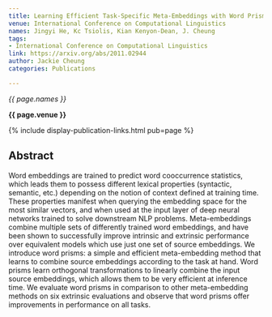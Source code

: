 ```yaml
---
title: Learning Efficient Task-Specific Meta-Embeddings with Word Prisms
venue: International Conference on Computational Linguistics
names: Jingyi He, Kc Tsiolis, Kian Kenyon-Dean, J. Cheung
tags:
- International Conference on Computational Linguistics
link: https://arxiv.org/abs/2011.02944
author: Jackie Cheung
categories: Publications

---
```


*{{ page.names }}*

**{{ page.venue }}**

{% include display-publication-links.html pub=page %}

## Abstract

Word embeddings are trained to predict word cooccurrence statistics, which leads them to possess different lexical properties (syntactic, semantic, etc.) depending on the notion of context defined at training time. These properties manifest when querying the embedding space for the most similar vectors, and when used at the input layer of deep neural networks trained to solve downstream NLP problems. Meta-embeddings combine multiple sets of differently trained word embeddings, and have been shown to successfully improve intrinsic and extrinsic performance over equivalent models which use just one set of source embeddings. We introduce word prisms: a simple and efficient meta-embedding method that learns to combine source embeddings according to the task at hand. Word prisms learn orthogonal transformations to linearly combine the input source embeddings, which allows them to be very efficient at inference time. We evaluate word prisms in comparison to other meta-embedding methods on six extrinsic evaluations and observe that word prisms offer improvements in performance on all tasks.